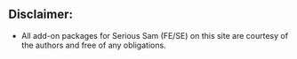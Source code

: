 Disclaimer:
-----------

- All add-on packages for Serious Sam (FE/SE) on this site are courtesy of the authors and free of any obligations.
